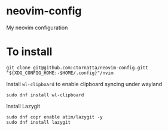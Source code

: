 # neovim-config
My neovim configuration

# To install

```shell
git clone git@github.com:ctornatta/neovim-config.gitt "${XDG_CONFIG_HOME:-$HOME/.config}"/nvim
```

Install `wl-clipboard` to enable clipboard syncing under wayland
```shell
sudo dnf install wl-clipboard
```

Install Lazygit
```shell
sudo dnf copr enable atim/lazygit -y
sudo dnf install lazygit
```

